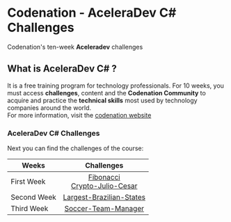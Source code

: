 # Codenation - AceleraDev C# Challenges
Codenation's ten-week **Aceleradev** challenges

## What is AceleraDev C# ?
It is a free training program for technology professionals. For 10 weeks, you must access **challenges**, content and the **Codenation Community** to acquire and practice the **technical skills** most used by technology companies around the world. <br />
For more information, visit the [codenation website](https://www.codenation.dev/)

### AceleraDev C# Challenges
Next you can find the challenges of the course:

| Weeks         | Challenges        |
| ------------- |:-------------:|
| First Week    | [Fibonacci](https://bit.ly/3ezlPBa) <br /> [Crypto-Julio-Cesar](https://bit.ly/2XNUrsn)        |
| Second Week      | [Largest-Brazilian-States](https://bit.ly/2ZSdHHW)        |
| Third Week | [Soccer-Team-Manager](https://bit.ly/2Xm3bqJ)        |

